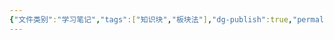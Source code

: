 ```yaml
---
{"文件类别":"学习笔记","tags":["知识块","板块法"],"dg-publish":true,"permalink":"/学习笔记/知识点/物权/","dgPassFrontmatter":true,"noteIcon":""}
---
```


